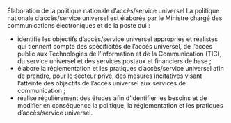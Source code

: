 Élaboration de la politique nationale d’accès/service universel
La politique nationale d’accès/service universel est élaborée par le Ministre chargé des communications électroniques et de la poste qui :
- identifie les objectifs d’accès/service universel appropriés et réalistes qui tiennent compte des spécificités de l’accès universel, de l’accès public aux Technologies de l’Information et de la Communication (TIC), du service universel et des services postaux et financiers de base ;
- élabore la réglementation et les pratiques d’accès/service universel afin de prendre, pour le secteur privé, des mesures incitatives visant l’atteinte des objectifs de l’accès universel aux services de communication ;
- réalise régulièrement des études afin d’identifier les besoins et de modifier en conséquence la politique, la réglementation et les pratiques d’accès/service universel.